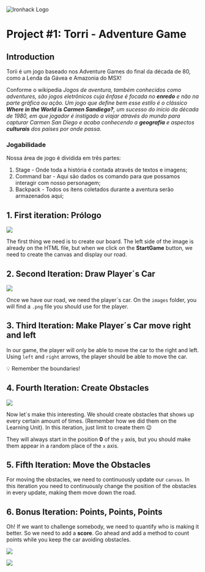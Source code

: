 ![Ironhack Logo](https://i.imgur.com/1QgrNNw.png)

# Project #1: Torri - Adventure Game

## Introduction

Torii é um jogo baseado nos Adventure Games do final da década de 80, como a Lenda da Gávea e Amazonia do MSX!

Conforme o wikipedia *Jogos de aventura, também conhecidos como adventures, são jogos eletrônicos cuja ênfase é focada no **enredo** e não na parte gráfica ou ação. Um jogo que define bem esse estilo é o clássico **Where in the World is Carmen Sandiego?**, um sucesso do início da década de 1980, em que jogador é instigado a viajar através do mundo para capturar Carmen San Diego e acaba conhecendo a **geografia** e aspectos **culturais** dos países por onde passa.*

### Jogabilidade

Nossa área de jogo é dividida em três partes:
1. Stage - Onde toda a história é contada através de textos e imagens; 
2. Command bar - Aqui são dados os comando para que possamos interagir com nosso personagem;
3. Backpack - Todos os ítens coletados durante a aventura serão armazenados aqui;

## 1. First iteration: Prólogo


![](https://s3-eu-west-1.amazonaws.com/ih-materials/uploads/upload_ab5a6ba28003829bd3d8d485feeee649.png)

The first thing we need is to create our board. The left side of the image is already on the HTML file, but when we click on the **StartGame** button, we need to create the canvas and display our road.

## 2. Second Iteration: Draw Player´s Car

![](https://s3-eu-west-1.amazonaws.com/ih-materials/uploads/upload_9a8f35a079a1343f39cee4028ab8a081.png)

Once we have our road, we need the player´s car. On the `images` folder, you will find a `.png` file you should use for the player.

## 3. Third Iteration: Make Player´s Car move right and left

In our game, the player will only be able to move the car to the right and left. Using `left` and `right` arrows, the player should be able to move the car.

:bulb: Remember the boundaries!

## 4. Fourth Iteration: Create Obstacles

![](https://s3-eu-west-1.amazonaws.com/ih-materials/uploads/upload_618fa6bbeed08f1e74b9457af1ecaf4c.png)

Now let´s make this interesting. We should create obstacles that shows up every certain amount of times. (Remember how we did them on the Learning Unit). In this iteration, just limit to create them :wink:

They will always start in the position **0** of the `y` axis, but you should make them appear in a random place of the `x` axis.

## 5. Fifth Iteration: Move the Obstacles

For moving the obstacles, we need to continuously update our `canvas`. In this iteration you need to continuously change the position of the obstacles in every update, making them move down the road.

## 6. Bonus Iteration: Points, Points, Points

Oh! If we want to challenge somebody, we need to quantify who is making it better. So we need to add a **score**. Go ahead and add a method to count points while you keep the car avoiding obstacles.

![](https://s3-eu-west-1.amazonaws.com/ih-materials/uploads/upload_e4b1a09cee1b1a827a2c68023d0d2b1f.png)

![](https://s3-eu-west-1.amazonaws.com/ih-materials/uploads/upload_4e64a09180fd0add2766f7e28ebce6bf.png)